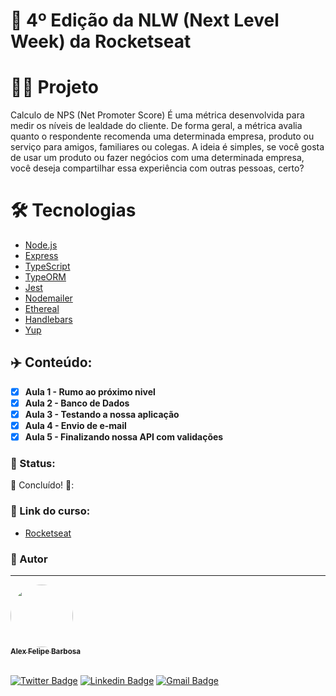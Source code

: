 # 🚀 4º Edição da NLW (Next Level Week) da Rocketseat

# 👨‍💻 Projeto

Calculo de NPS (Net Promoter Score)
É uma métrica desenvolvida para medir os níveis de lealdade do cliente.
De forma geral, a métrica avalia quanto o respondente recomenda uma determinada empresa, produto ou serviço para amigos, familiares ou colegas. A ideia é simples, se você gosta de usar um produto ou fazer negócios com uma determinada empresa, você deseja compartilhar essa experiência com outras pessoas, certo?

# 🛠 Tecnologias

- [Node.js](https://nodejs.org/en/)
- [Express](https://expressjs.com/pt-br/)
- [TypeScript](https://www.typescriptlang.org/)
- [TypeORM](https://typeorm.io/#/)
- [Jest](https://jestjs.io/)
- [Nodemailer](https://nodemailer.com/about/)
- [Ethereal](https://ethereal.email/)
- [Handlebars](https://handlebarsjs.com/)
- [Yup](https://github.com/jquense/yup)

## :airplane: Conteúdo:

- [x] <b>Aula 1 - Rumo ao próximo nivel</b>
- [x] <b>Aula 2 - Banco de Dados</b>
- [x] <b>Aula 3 - Testando a nossa aplicação </b>
- [x] <b>Aula 4 - Envio de e-mail </b>
- [x] <b>Aula 5 - Finalizando nossa API com validações </b>

### :dart: Status:

🚧 Concluído! 🚧:

### :mega: Link do curso:

- [Rocketseat](https://nextlevelweek.com/episodios/node/1/edicao/4)

### :man: Autor

---

<a href="http://www.alexbarbosa.info/">
 <img style="border-radius: 50%;" src="https://avatars3.githubusercontent.com/u/12144620?s=460&u=b9785347e44440d8a08fbbaf61a72288c05671e0&v=4" width="100px;" alt=""/>
 <br />
 <sub><b>Alex Felipe Barbosa</b></sub></a> <a href="http://www.alexbarbosa.info/" title="Blog"></a>
  
<br>[![Twitter Badge](https://img.shields.io/badge/-@alexf_barbosa-1ca0f1?style=flat-square&labelColor=1ca0f1&logo=twitter&logoColor=white&link=https://twitter.com/alexf_barbosa)](https://twitter.com/alexf_barbosa) [![Linkedin Badge](https://img.shields.io/badge/-AlexFelipeBarbosa-blue?style=flat-square&logo=Linkedin&logoColor=white&link=https://www.linkedin.com/in/alexfelipebarbosa/)](https://www.linkedin.com/in/alexfelipebarbosa/) 
[![Gmail Badge](https://img.shields.io/badge/-alex@alexbarbosa.info-c14438?style=flat-square&logo=Gmail&logoColor=white&link=mailto:alex@alexbarbosa.info)](mailto:alex@alexbarbosa.info)
